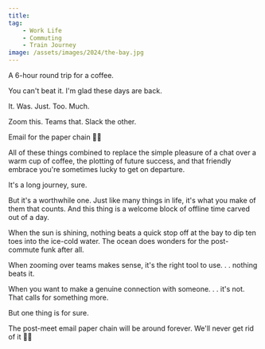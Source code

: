 ```yaml
---
title: 
tag:
    - Work Life
    - Commuting
    - Train Journey
image: /assets/images/2024/the-bay.jpg
---
```


A 6-hour round trip for a coffee. 

You can't beat it. I'm glad these days are back.

It. Was. Just. Too. Much.

Zoom this. Teams that. Slack the other. 

Email for the paper chain 🤦‍♂️

All of these things combined to replace the simple pleasure of a chat over a warm cup of coffee, the plotting of future success, and that friendly embrace you're sometimes lucky to get on departure.

It's a long journey, sure.

But it's a worthwhile one. Just like many things in life, it's what you make of them that counts. And this thing is a welcome block of offline time carved out of a day.

When the sun is shining, nothing beats a quick stop off at the bay to dip ten toes into the ice-cold water. The ocean does wonders for the post-commute funk after all.

When zooming over teams makes sense, it's the right tool to use. . . nothing beats it.

When you want to make a genuine connection with someone. . . it's not. That calls for something more.

But one thing is for sure.

The post-meet email paper chain will be around forever. We'll never get rid of it 🤷‍♀️